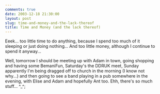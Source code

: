 ```yaml
---
comments: true
date: 2003-12-18 21:30:00
layout: post
slug: time-and-money-and-the-lack-thereof
title: Time and Money (and the lack thereof)
---
```


Eeek... too little time to do anything, because I spend too much of it sleeping or just doing nothing...  And too little money, although I continue to spend it anyway...  

Well, tomorrow I should be meeting up with Adam in town, going shopping and having some BemaniFun, Saturday's the DDRUK meet, Sunday apparently I'm being dragged off to church in the morning (I know not why...) and then going to see a band playing in a pub somewhere in the evening, with Elise and Adam and hopefully Ant too.  Ehh, there's so much stuff... ^_^;
